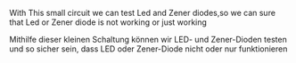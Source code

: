 With This small circuit we can test Led and Zener diodes,so we can sure that Led or Zener diode is not working or just working 

Mithilfe dieser kleinen Schaltung können wir LED- und Zener-Dioden testen und so sicher sein, dass LED oder Zener-Diode nicht oder nur funktionieren

